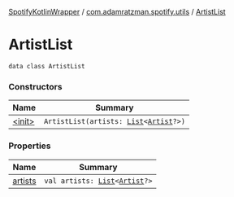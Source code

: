 [SpotifyKotlinWrapper](../../index.md) / [com.adamratzman.spotify.utils](../index.md) / [ArtistList](./index.md)

# ArtistList

`data class ArtistList`

### Constructors

| Name | Summary |
|---|---|
| [&lt;init&gt;](-init-.md) | `ArtistList(artists: `[`List`](https://kotlinlang.org/api/latest/jvm/stdlib/kotlin.collections/-list/index.html)`<`[`Artist`](../-artist/index.md)`?>)` |

### Properties

| Name | Summary |
|---|---|
| [artists](artists.md) | `val artists: `[`List`](https://kotlinlang.org/api/latest/jvm/stdlib/kotlin.collections/-list/index.html)`<`[`Artist`](../-artist/index.md)`?>` |
